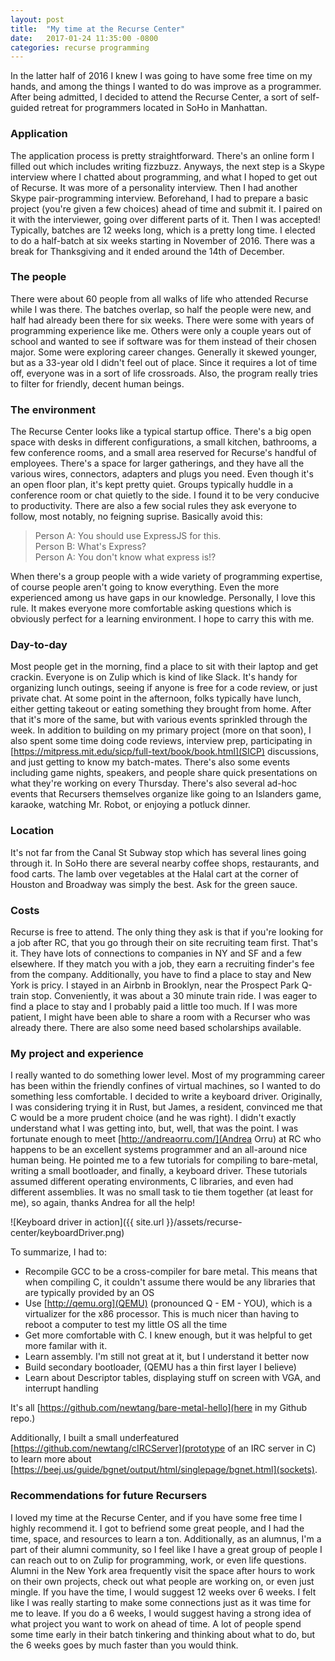 ```yaml
---
layout: post
title:  "My time at the Recurse Center"
date:   2017-01-24 11:35:00 -0800
categories: recurse programming
---
```


In the latter half of 2016 I knew I was going to have some free time on my hands, and among the things I wanted to do was improve as a programmer. After being admitted, I decided to attend the Recurse Center, a sort of self-guided retreat for programmers located in SoHo in Manhattan. 

### Application
The application process is pretty straightforward. There's an online form I filled out which includes writing fizzbuzz. Anyways, the next step is a Skype interview where I chatted about programming, and what I hoped to get out of Recurse. It was more of a personality interview. Then I had another Skype pair-programming interview. Beforehand, I had to prepare a basic project (you're given a few choices) ahead of time and submit it. I paired on it with the interviewer, going over different parts of it. Then I was accepted! Typically, batches are 12 weeks long, which is a pretty long time. I elected to do a half-batch at six weeks starting in November of 2016. There was a break for Thanksgiving and it ended around the 14th of December.

### The people
There were about 60 people from all walks of life who attended Recurse while I was there. The batches overlap, so half the people were new, and half had already been there for six weeks. There were some with years of programming experience like me. Others were only a couple years out of school and wanted to see if software was for them instead of their chosen major. Some were exploring career changes. Generally it skewed younger, but as a 33-year old I didn't feel out of place. Since it requires a lot of time off, everyone was in a sort of life crossroads. Also, the program really tries to filter for friendly, decent human beings.

### The environment
The Recurse Center looks like a typical startup office. There's a big open space with desks in different configurations, a small kitchen, bathrooms, a few conference rooms, and a small area reserved for Recurse's handful of employees. There's a space for larger gatherings, and they have all the various wires, connectors, adapters and plugs you need. Even though it's an open floor plan, it's kept pretty quiet. Groups typically huddle in a conference room or chat quietly to the side. I found it to be very conducive to productivity. There are also a few social rules they ask everyone to follow, most notably, no feigning suprise. Basically avoid this:

> Person A: You should use ExpressJS for this.<br/>
> Person B: What's Express?<br/>
> Person A: You don't know what express is!?

When there's a group people with a wide variety of programming expertise, of course people aren't going to know everything. Even the more experienced among us have gaps in our knowledge. Personally, I love this rule. It makes everyone more comfortable asking questions which is obviously perfect for a learning environment. I hope to carry this with me.

### Day-to-day
Most people get in the morning, find a place to sit with their laptop and get crackin. Everyone is on Zulip which is kind of like Slack. It's handy for organizing lunch outings, seeing if anyone is free for a code review, or just private chat. At some point in the afternoon, folks typically have lunch, either getting takeout or eating something they brought from home. After that it's more of the same, but with various events sprinkled through the week. In addition to building on my primary project (more on that soon), I also spent some time doing code reviews, interview prep, participating in [https://mitpress.mit.edu/sicp/full-text/book/book.html](SICP) discussions, and just getting to know my batch-mates. There's also some events including game nights, speakers, and people share quick presentations on what they're working on every Thursday. There's also several ad-hoc events that Recursers themselves organize like going to an Islanders game, karaoke, watching Mr. Robot, or enjoying a potluck dinner.

### Location
It's not far from the Canal St Subway stop which has several lines going through it. In SoHo there are several nearby coffee shops, restaurants, and food carts. The lamb over vegetables at the Halal cart at the corner of Houston and Broadway was simply the best. Ask for the green sauce.

### Costs
Recurse is free to attend. The only thing they ask is that if you're looking for a job after RC, that you go through their on site recruiting team first. That's it. They have lots of connections to companies in NY and SF and a few elsewhere. If they match you with a job, they earn a recruiting finder's fee from the company. Additionally, you have to find a place to stay and New York is pricy. I stayed in an Airbnb in Brooklyn, near the Prospect Park Q-train stop. Conveniently, it was about a 30 minute train ride. I was eager to find a place to stay and I probably paid a little too much. If I was more patient, I might have been able to share a room with a Recurser who was already there. There are also some need based scholarships available.

### My project and experience
I really wanted to do something lower level. Most of my programming career has been within the friendly confines of virtual machines, so I wanted to do something less comfortable. I decided to write a keyboard driver. Originally, I was considering trying it in Rust, but James, a resident, convinced me that C would be a more prudent choice (and he was right). I didn't exactly understand what I was getting into, but, well, that was the point. I was fortunate enough to meet [http://andreaorru.com/](Andrea Orru) at RC who happens to be an excellent systems programmer and an all-around nice human being. He pointed me to a few tutorials for compiling to bare-metal, writing a small bootloader, and finally, a keyboard driver. These tutorials assumed different operating environments, C libraries, and even had different assemblies. It was no small task to tie them together (at least for me), so again, thanks Andrea for all the help!

![Keyboard driver in action]({{ site.url }}/assets/recurse-center/keyboardDriver.png)

To summarize, I had to:
 - Recompile GCC to be a cross-compiler for bare metal. This means that when compiling C, it couldn't assume there would be any libraries that are typically provided by an OS
 - Use [http://qemu.org](QEMU) (pronounced Q - EM - YOU), which is a virtualizer for the x86 processor. This is much nicer than having to reboot a computer to test my little OS all the time
 - Get more comfortable with C. I knew enough, but it was helpful to get more familar with it.
 - Learn assembly. I'm still not great at it, but I understand it better now
 - Build secondary bootloader, (QEMU has a thin first layer I believe)
 - Learn about Descriptor tables, displaying stuff on screen with VGA, and interrupt handling

It's all [https://github.com/newtang/bare-metal-hello](here in my Github repo.)

Additionally, I built a small underfeatured [https://github.com/newtang/cIRCServer](prototype of an IRC server in C) to learn more about [https://beej.us/guide/bgnet/output/html/singlepage/bgnet.html](sockets).


### Recommendations for future Recursers
I loved my time at the Recurse Center, and if you have some free time I highly recommend it. I got to befriend some great people, and I had the time, space, and resources to learn a ton. Additionally, as an alumnus, I'm a part of their alumni community, so I feel like I have a great group of people I can reach out to on Zulip for programming, work, or even life questions. Alumni in the New York area frequently visit the space after hours to work on their own projects, check out what people are working on, or even just mingle. If you have the time, I would suggest 12 weeks over 6 weeks. I felt like I was really starting to make some connections just as it was time for me to leave. If you do a 6 weeks, I would suggest having a strong idea of what project you want to work on ahead of time. A lot of people spend some time early in their batch tinkering and thinking about what to do, but the 6 weeks goes by much faster than you would think.




